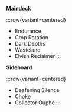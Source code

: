 **Maindeck**

:::row{variant=centered}
- Endurance
- Crop Rotation
- Dark Depths
- Wasteland
- Elvish Reclaimer
:::

**Sideboard**

:::row{variant=centered}
- Deafening Silence
- Choke
- Collector Ouphe
:::
